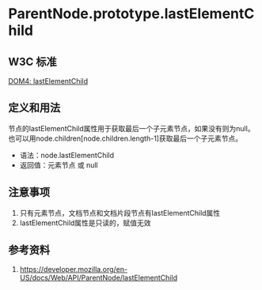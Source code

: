# ParentNode.prototype.lastElementChild

## W3C 标准
[DOM4: lastElementChild](https://www.w3.org/TR/dom/#dom-parentnode-lastelementchild)

## 定义和用法
节点的lastElementChild属性用于获取最后一个子元素节点，如果没有则为null。
也可以用node.children[node.children.length-1]获取最后一个子元素节点。

- 语法：node.lastElementChild
- 返回值：元素节点 或 null

## 注意事项
1. 只有元素节点，文档节点和文档片段节点有lastElementChild属性
2. lastElementChild属性是只读的，赋值无效

## 参考资料
1. https://developer.mozilla.org/en-US/docs/Web/API/ParentNode/lastElementChild